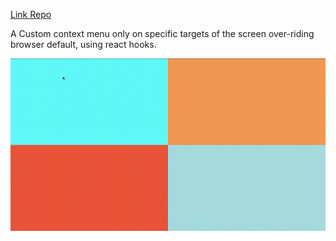 [Link Repo](https://github.com/anandsimmy/custom-context-menu)

A Custom context menu only on specific targets of the screen over-riding browser default, using react hooks.

![custom-context-menu](./contextmenu.gif)
